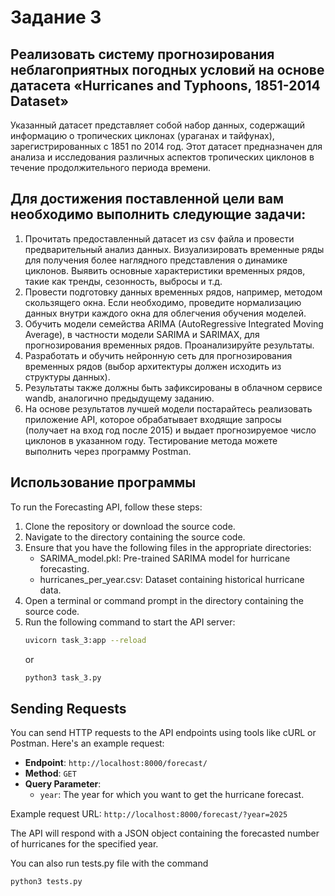 # Задание 3

## Реализовать систему прогнозирования неблагоприятных погодных условий на основе датасета «Hurricanes and Typhoons, 1851-2014 Dataset»
 
Указанный датасет представляет собой набор данных, содержащий информацию о тропических циклонах (ураганах и тайфунах), зарегистрированных с 1851 по 2014 год. Этот датасет предназначен для анализа и исследования различных аспектов тропических циклонов в течение продолжительного периода времени.

## Для достижения поставленной цели вам необходимо выполнить следующие задачи:

1.	Прочитать предоставленный датасет из csv файла и провести предварительный анализ данных. Визуализировать временные ряды для получения более наглядного представления о динамике циклонов. Выявить основные характеристики временных рядов, такие как тренды, сезонность, выбросы и т.д.
2.	Провести подготовку данных временных рядов, например, методом скользящего окна. Если необходимо, проведите нормализацию данных внутри каждого окна для облегчения обучения моделей.
3.	Обучить модели семейства ARIMA (AutoRegressive Integrated Moving Average), в частности модели SARIMA и SARIMAX, для прогнозирования временных рядов. Проанализируйте результаты.
4.	Разработать и обучить нейронную сеть для прогнозирования временных рядов (выбор архитектуры должен исходить из структуры данных).
5.	Результаты также должны быть зафиксированы в облачном сервисе wandb, аналогично предыдущему заданию.
6.	На основе результатов лучшей модели постарайтесь реализовать приложение API, которое обрабатывает входящие запросы (получает на вход год после 2015) и выдает прогнозируемое число циклонов в указанном году. Тестирование метода можете выполнить через программу Postman.

## Использование программы

To run the Forecasting API, follow these steps:

1. Clone the repository or download the source code.
2. Navigate to the directory containing the source code.
3. Ensure that you have the following files in the appropriate directories:
    - SARIMA_model.pkl: Pre-trained SARIMA model for hurricane forecasting.
    - hurricanes_per_year.csv: Dataset containing historical hurricane data.
4. Open a terminal or command prompt in the directory containing the source code.
5. Run the following command to start the API server:
    ```bash
    uvicorn task_3:app --reload
    ```
    or
    ```bash
    python3 task_3.py
    ```

## Sending Requests
You can send HTTP requests to the API endpoints using tools like cURL or Postman. Here's an example request:

- **Endpoint**: `http://localhost:8000/forecast/`
- **Method**: `GET`
- **Query Parameter**:
    - `year`: The year for which you want to get the hurricane forecast.

Example request URL: `http://localhost:8000/forecast/?year=2025`

The API will respond with a JSON object containing the forecasted number of hurricanes for the specified year.

You can also run tests.py file with the command
```bash
python3 tests.py
```
